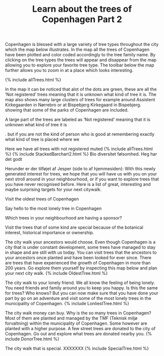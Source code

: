 ﻿---
layout: post
title: Learn about the trees of Copenhagen Part 2
---
Copenhagen is blessed with a large variety of tree types throughout the city which the map below illustrates. In the map all the trees of Copenhagen have been plotted and color coded accordingly to the tree family name. By clicking on the tree types the trees will appear and disappear from the map allowing you to explore your favorite tree type. The toolbar below the map further allows you to zoom in at a place which looks interesting.

{% include allTrees.html %}

In the map it can be  noticed that alot of the dots are green, these are all the ‘Not registered’ trees meaning that it is unknown what kind of tree it is. The map also shows many large clusters of trees for example around Assistent Kirkegaarden in Nørrebro or at Bispebjerg Kirkegaard in Bispebjerg. 
 showing that some of the parks of Copenhagen are included. 

A large part of the trees are labeled as ‘Not registered’ meaning that it is unknown what kind of tree it is

.
 but if you are not the kind of person who is good at remembering exactly what kind of tree is placed where we 

Here we have all trees with not registered muted
{% include allTrees.html %}
{% include StackedBarchart2.html %}
Bio diversitet følsomhed. 
Heg har det godt



Herunder er der tilføjet af Jesper (side to af hjemmesiden):
With this newly generated interest for trees, we hope that you will have us with you on your next stroll around in your neighbourhood, or if you want to explore trees that you have never recognised before. Here is a list of great, interesting and maybe surprising targets for your next citywalk. 

Visit the oldest trees of Copenhagen

Say hello to the most lonely tree in Copenhagen

Which trees in your neighbourhood are having a sponsor?

Visit the trees that of some kind are special because of the botanical interest, historical importance or ownership. 


The city walk your ancestors would choose. 
Even though Copenhagen is a city that is under constant development, some trees have managed to stay in shape and are still with us today. You can visit trees that the ancestors to your ancestors once planted and have been looked for ever since. There are trees that have experienced the growth of Copenhagen in more than 200 years. Go explore them yourself by inspecting this map below and plan your next city walk. 
{% include OldestTree.html %}

The city walk to your lonely friend.
We all know the feeling of being lonely. You need friends and family around you to keep you happy. Is this the same for trees? Who knows? But you can now make sure that you have done your part by go on an adventure and visit some of the most lonely trees in the municipality of Copenhagen. 
{% include LonliestTree.html %}

The city walk money can buy.
Why is the so many trees in Copenhagen? Most of them are planted and managed by the TMF (Teknisk miljø forvaltning) within the municipality of Copenhagen. Some however are planted with a higher purpose. A few street trees are donated to the city of Copenhagen. Go out and explore what trees are donated nearby you. 
{% include DonorTree.html %}

The city walk that is special.
XXXXXXX
{% include SpecialTree.html %}






